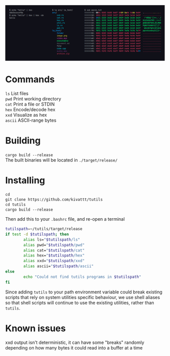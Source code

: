 <img src="screenshots/showcase.png" alt="hex, ls and xxd utilities">

# Commands
`ls` List files\
`pwd` Print working directory\
`cat` Print a file or STDIN\
`hex` Encode/decode hex\
`xxd` Visualize as hex\
`ascii` ASCII-range bytes

# Building
`cargo build --release`\
The built binaries will be located in `./target/release/`

# Installing
```console
cd
git clone https://github.com/kivattt/tutils
cd tutils
cargo build --release
```
Then add this to your `.bashrc` file, and re-open a terminal
```bash
tutilspath=~/tutils/target/release
if test -d $tutilspath; then
        alias ls="$tutilspath/ls"
        alias pwd="$tutilspath/pwd"
        alias cat="$tutilspath/cat"
        alias hex="$tutilspath/hex"
        alias xxd="$tutilspath/xxd"
        alias ascii="$tutilspath/ascii"
else
        echo "Could not find tutils programs in $tutilspath"
fi
```

Since adding `tutils` to your path environment variable could break existing scripts that rely on system utilities specific behaviour, we use shell aliases so that shell scripts will continue to use the existing utilities, rather than `tutils`.

# Known issues
xxd output isn't deterministic, it can have some "breaks" randomly depending on how many bytes it could read into a buffer at a time
